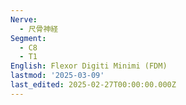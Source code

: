 ```yaml
---
Nerve:
  - 尺骨神経
Segment:
  - C8
  - T1
English: Flexor Digiti Minimi (FDM)
lastmod: '2025-03-09'
last_edited: 2025-02-27T00:00:00.000Z
---
```



